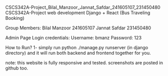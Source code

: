 CSCS342A-Project_Bilal_Manzoor_Jannat_Safdar_241605107_231450480
CSCS342A-Project
web development Django + React (Bus Traveling Booking)

Group Members: Bilal Manzoor 241605107 Jannat Safdar 231450480

Admin Page Login credentials: Username: bmanz Password: 123

How to Run? 
1- simply run python ./manage.py runserver (in django directory) and it will run both backend and frontend together for you.

note: this website is fully responsive and tested. screenshots are posted in github too.
